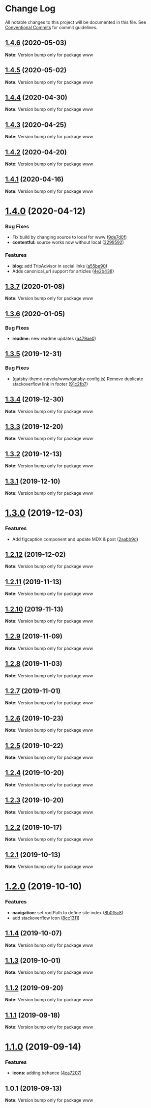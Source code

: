 # Change Log

All notable changes to this project will be documented in this file.
See [Conventional Commits](https://conventionalcommits.org) for commit guidelines.

## [1.4.6](https://github.com/narative/gatsby-theme-novela/compare/www@1.4.5...www@1.4.6) (2020-05-03)

**Note:** Version bump only for package www





## [1.4.5](https://github.com/narative/gatsby-theme-novela/compare/www@1.4.4...www@1.4.5) (2020-05-02)

**Note:** Version bump only for package www





## [1.4.4](https://github.com/narative/gatsby-theme-novela/compare/www@1.4.3...www@1.4.4) (2020-04-30)

**Note:** Version bump only for package www





## [1.4.3](https://github.com/narative/gatsby-theme-novela/compare/www@1.4.2...www@1.4.3) (2020-04-25)

**Note:** Version bump only for package www





## [1.4.2](https://github.com/narative/gatsby-theme-novela/compare/www@1.4.1...www@1.4.2) (2020-04-20)

**Note:** Version bump only for package www





## [1.4.1](https://github.com/narative/gatsby-theme-novela/compare/www@1.4.0...www@1.4.1) (2020-04-16)

**Note:** Version bump only for package www





# [1.4.0](https://github.com/narative/gatsby-theme-novela/compare/www@1.3.7...www@1.4.0) (2020-04-12)


### Bug Fixes

* Fix build by changing source to local for www ([9de7d0f](https://github.com/narative/gatsby-theme-novela/commit/9de7d0feb7aedb6105a308b12141b76aef4cf577))
* **contentful:** source works now without local ([3299592](https://github.com/narative/gatsby-theme-novela/commit/329959220705c095ba6ce7798a3779e022bb56d6))


### Features

* **blog:** add TripAdvisor in social links ([a55be90](https://github.com/narative/gatsby-theme-novela/commit/a55be901114096f3ec59c90df07760919de9f7b6))
* Adds canonical_url support for articles ([4e2b438](https://github.com/narative/gatsby-theme-novela/commit/4e2b438a0a1c99016e36c1ff85ad4ae7eb5f1033))





## [1.3.7](https://github.com/narative/gatsby-theme-novela/compare/www@1.3.6...www@1.3.7) (2020-01-08)

**Note:** Version bump only for package www





## [1.3.6](https://github.com/narative/gatsby-theme-novela/compare/www@1.3.5...www@1.3.6) (2020-01-05)


### Bug Fixes

* **readme:** new readme updates ([a479ae0](https://github.com/narative/gatsby-theme-novela/commit/a479ae097dc2749c5ef264d92bbfd7dbd9b221fb))





## [1.3.5](https://github.com/narative/gatsby-theme-novela/compare/www@1.3.4...www@1.3.5) (2019-12-31)


### Bug Fixes

* (gatsby-theme-novela/www/gatsby-config.js) Remove duplicate stackoverflow link in footer ([91c2fb7](https://github.com/narative/gatsby-theme-novela/commit/91c2fb7))





## [1.3.4](https://github.com/narative/gatsby-theme-novela/compare/www@1.3.3...www@1.3.4) (2019-12-30)

**Note:** Version bump only for package www





## [1.3.3](https://github.com/narative/gatsby-theme-novela/compare/www@1.3.2...www@1.3.3) (2019-12-20)

**Note:** Version bump only for package www





## [1.3.2](https://github.com/narative/gatsby-theme-novela/compare/www@1.3.1...www@1.3.2) (2019-12-13)

**Note:** Version bump only for package www





## [1.3.1](https://github.com/narative/gatsby-theme-novela/compare/www@1.3.0...www@1.3.1) (2019-12-10)

**Note:** Version bump only for package www





# [1.3.0](https://github.com/narative/gatsby-theme-novela/compare/www@1.2.12...www@1.3.0) (2019-12-03)


### Features

* Add figcaption component and update MDX & post ([2aabb9d](https://github.com/narative/gatsby-theme-novela/commit/2aabb9d))





## [1.2.12](https://github.com/narative/gatsby-theme-novela/compare/www@1.2.11...www@1.2.12) (2019-12-02)

**Note:** Version bump only for package www





## [1.2.11](https://github.com/narative/gatsby-theme-novela/compare/www@1.2.10...www@1.2.11) (2019-11-13)

**Note:** Version bump only for package www





## [1.2.10](https://github.com/narative/gatsby-theme-novela/compare/www@1.2.9...www@1.2.10) (2019-11-13)

**Note:** Version bump only for package www





## [1.2.9](https://github.com/narative/gatsby-theme-novela/compare/www@1.2.8...www@1.2.9) (2019-11-09)

**Note:** Version bump only for package www





## [1.2.8](https://github.com/narative/gatsby-theme-novela/compare/www@1.2.7...www@1.2.8) (2019-11-03)

**Note:** Version bump only for package www





## [1.2.7](https://github.com/narative/gatsby-theme-novela/compare/www@1.2.6...www@1.2.7) (2019-11-01)

**Note:** Version bump only for package www





## [1.2.6](https://github.com/narative/gatsby-theme-novela/compare/www@1.2.5...www@1.2.6) (2019-10-23)

**Note:** Version bump only for package www





## [1.2.5](https://github.com/narative/gatsby-theme-novela/compare/www@1.2.4...www@1.2.5) (2019-10-22)

**Note:** Version bump only for package www





## [1.2.4](https://github.com/narative/gatsby-theme-novela/compare/www@1.2.3...www@1.2.4) (2019-10-20)

**Note:** Version bump only for package www





## [1.2.3](https://github.com/narative/gatsby-theme-novela/compare/www@1.2.2...www@1.2.3) (2019-10-20)

**Note:** Version bump only for package www





## [1.2.2](https://github.com/narative/gatsby-theme-novela/compare/www@1.2.1...www@1.2.2) (2019-10-17)

**Note:** Version bump only for package www





## [1.2.1](https://github.com/narative/gatsby-theme-novela/compare/www@1.2.0...www@1.2.1) (2019-10-13)

**Note:** Version bump only for package www





# [1.2.0](https://github.com/narative/gatsby-theme-novela/compare/www@1.1.4...www@1.2.0) (2019-10-10)


### Features

* **navigation:** set rootPath to define site index ([8b0f5c8](https://github.com/narative/gatsby-theme-novela/commit/8b0f5c8))
* add stackoverflow icon ([8cc1311](https://github.com/narative/gatsby-theme-novela/commit/8cc1311))





## [1.1.4](https://github.com/narative/gatsby-theme-novela/compare/www@1.1.3...www@1.1.4) (2019-10-07)

**Note:** Version bump only for package www





## [1.1.3](https://github.com/narative/gatsby-theme-novela/compare/www@1.1.2...www@1.1.3) (2019-10-01)

**Note:** Version bump only for package www





## [1.1.2](https://github.com/narative/gatsby-theme-novela/compare/www@1.1.1...www@1.1.2) (2019-09-20)

**Note:** Version bump only for package www





## [1.1.1](https://github.com/narative/gatsby-theme-novela/compare/www@1.1.0...www@1.1.1) (2019-09-18)

**Note:** Version bump only for package www





# [1.1.0](https://github.com/narative/gatsby-theme-novela/compare/www@1.0.1...www@1.1.0) (2019-09-14)


### Features

* **icons:** adding behance ([4ca7207](https://github.com/narative/gatsby-theme-novela/commit/4ca7207))





## 1.0.1 (2019-09-13)

**Note:** Version bump only for package www
